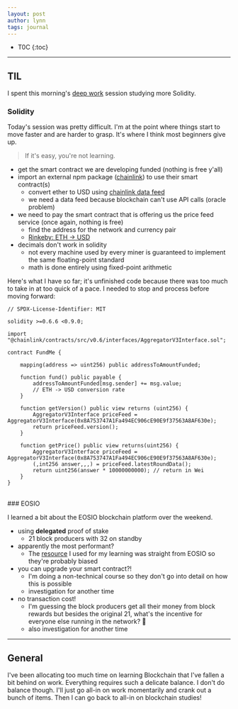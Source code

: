 ```yaml
---
layout: post
author: lynn
tags: journal 
---
```


* T0C
{:toc}

---
<!--
<a href="" target="_blank"></a>

&nbsp;

<figure><center><img src="/assets/images/" style="width:100%">
<figcaption></figcaption></center></figure><br>

[another post]({% post_url 2021-11-03-journal %}))
-->

## TIL
I spent this morning's <a href="https://www.calnewport.com/books/deep-work/" target="_blank">deep work</a>
 session studying more Solidity.

### Solidity

Today's session was pretty difficult. I'm at the point where things start to move faster and are harder to grasp. It's where I think most beginners give up. 

> If it's easy, you're not learning.

- get the smart contract we are developing funded (nothing is free y'all)
- import an external npm package (<a href="https://www.npmjs.com/package/@chainlink/contracts" target="_blank">chainlink</a>) to use their smart contract(s)
  - convert ether to USD using <a href="https://docs.chain.link/docs/get-the-latest-price/" target="_blank">chainlink data feed</a>
  - we need a data feed because blockchain can't use API calls (oracle problem)
- we need to pay the smart contract that is offering us the price feed service (once again, nothing is free)
  - find the address for the network and currency pair
  - <a href="https://docs.chain.link/docs/ethereum-addresses/#Rinkeby%20Testnet" target="_blank">Rinkeby: ETH -> USD</a>
- decimals don't work in solidity
  - not every machine used by every miner is guaranteed to implement the same floating-point standard
  - math is done entirely using fixed-point arithmetic

Here's what I have so far; it's unfinished code because there was too much to take in at too quick of a pace. I needed to stop and process before moving forward:

```solidity
// SPDX-License-Identifier: MIT 

solidity >=0.6.6 <0.9.0;

import "@chainlink/contracts/src/v0.6/interfaces/AggregatorV3Interface.sol";

contract FundMe {
    
    mapping(address => uint256) public addressToAmountFunded;
    
    function fund() public payable {
        addressToAmountFunded[msg.sender] += msg.value;
        // ETH -> USD conversion rate
    }
    
    function getVersion() public view returns (uint256) {
        AggregatorV3Interface priceFeed = AggregatorV3Interface(0x8A753747A1Fa494EC906cE90E9f37563A8AF630e);
        return priceFeed.version();
    }
    
    function getPrice() public view returns(uint256) {
        AggregatorV3Interface priceFeed = AggregatorV3Interface(0x8A753747A1Fa494EC906cE90E9f37563A8AF630e);
        (,int256 answer,,,) = priceFeed.latestRoundData();
        return uint256(answer * 10000000000); // return in Wei
    }
}
```
<br>
### EOSIO

I learned a bit about the EOSIO blockchain platform over the weekend.
- using **delegated** proof of stake
  - 21 block producers with 32 on standby
- apparently the most performant?
  - The <a href="https://training.eos.io/" target="_blank">resource</a> I used for my learning was straight from EOSIO so they're probably biased
- you can upgrade your smart contract?! 
  - I'm doing a non-technical course so they don't go into detail on how this is possible
  - investigation for another time
- no transaction cost!
  - I'm guessing the block producers get all their money from block rewards but besides the original 21, what's the incentive for everyone else running in the network? 🤔
  - also investigation for another time

---


## General

I've been allocating too much time on learning Blockchain that I've fallen a bit behind on work. Everything requires such a delicate balance. I don't do balance though. I'll just go all-in on work momentarily and crank out a bunch of items. Then I can go back to all-in on blockchain studies!

<!--general commentary about tech ideas, projects, work-->
